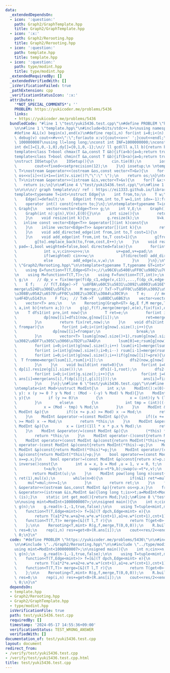 ```yaml
---
data:
  _extendedDependsOn:
  - icon: ':question:'
    path: Graph2/GraphTemplate.hpp
    title: Graph2/GraphTemplate.hpp
  - icon: ':x:'
    path: Graph2/Rerooting.hpp
    title: Graph2/Rerooting.hpp
  - icon: ':question:'
    path: template.hpp
    title: template.hpp
  - icon: ':question:'
    path: type/modint.hpp
    title: type/modint.hpp
  _extendedRequiredBy: []
  _extendedVerifiedWith: []
  _isVerificationFailed: true
  _pathExtension: cpp
  _verificationStatusIcon: ':x:'
  attributes:
    '*NOT_SPECIAL_COMMENTS*': ''
    PROBLEM: https://yukicoder.me/problems/5436
    links:
    - https://yukicoder.me/problems/5436
  bundledCode: "#line 1 \"test/yuki5436.test.cpp\"\n#define PROBLEM \"https://yukicoder.me/problems/5436\"\
    \n\n#line 1 \"template.hpp\"\n#include<bits/stdc++.h>\nusing namespace std;\n\
    #define ALL(x) begin(x),end(x)\n#define rep(i,n) for(int i=0;i<(n);i++)\n#define\
    \ debug(v) cout<<#v<<\":\";for(auto x:v){cout<<x<<' ';}cout<<endl;\n#define mod\
    \ 1000000007\nusing ll=long long;\nconst int INF=1000000000;\nconst ll LINF=1001002003004005006ll;\n\
    int dx[]={1,0,-1,0},dy[]={0,1,0,-1};\n// ll gcd(ll a,ll b){return b?gcd(b,a%b):a;}\n\
    template<class T>bool chmax(T &a,const T &b){if(a<b){a=b;return true;}return false;}\n\
    template<class T>bool chmin(T &a,const T &b){if(b<a){a=b;return true;}return false;}\n\
    \nstruct IOSetup{\n    IOSetup(){\n        cin.tie(0);\n        ios::sync_with_stdio(0);\n\
    \        cout<<fixed<<setprecision(12);\n    }\n} iosetup;\n \ntemplate<typename\
    \ T>\nostream &operator<<(ostream &os,const vector<T>&v){\n    for(int i=0;i<(int)v.size();i++)\
    \ os<<v[i]<<(i+1==(int)v.size()?\"\":\" \");\n    return os;\n}\ntemplate<typename\
    \ T>\nistream &operator>>(istream &is,vector<T>&v){\n    for(T &x:v)is>>x;\n \
    \   return is;\n}\n\n#line 4 \"test/yuki5436.test.cpp\"\n\n#line 1 \"Graph2/GraphTemplate.hpp\"\
    \n\n\n\n// graph template\n// ref : https://ei1333.github.io/library/graph/graph-template.hpp\n\
    template<typename T=int>\nstruct Edge{\n    int from,to;\n    T w;\n    int idx;\n\
    \    Edge()=default;\n    Edge(int from,int to,T w=1,int idx=-1):from(from),to(to),w(w),idx(idx){}\n\
    \    operator int() const{return to;}\n};\n\ntemplate<typename T=int>\nstruct\
    \ Graph{\n    vector<vector<Edge<T>>> g;\n    int V,E;\n    Graph()=default;\n\
    \    Graph(int n):g(n),V(n),E(0){}\n\n    int size(){\n        return (int)g.size();\n\
    \    }\n    void resize(int k){\n        g.resize(k);\n        V=k;\n    }\n \
    \   inline const vector<Edge<T>> &operator[](int k)const{\n        return (g.at(k));\n\
    \    }\n    inline vector<Edge<T>> &operator[](int k){\n        return (g.at(k));\n\
    \    }\n    void add_directed_edge(int from,int to,T cost=1){\n        g[from].emplace_back(from,to,cost,E++);\n\
    \    }\n    void add_edge(int from,int to,T cost=1){\n        g[from].emplace_back(from,to,cost,E);\n\
    \        g[to].emplace_back(to,from,cost,E++);\n    }\n    void read(int m,int\
    \ pad=-1,bool weighted=false,bool directed=false){\n        for(int i=0;i<m;i++){\n\
    \            int u,v;cin>>u>>v;\n            u+=pad,v+=pad;\n            T w=T(1);\n\
    \            if(weighted) cin>>w;\n            if(directed) add_directed_edge(u,v,w);\n\
    \            else         add_edge(u,v,w);\n        }\n    }\n};\n\n\n#line 2\
    \ \"Graph2/Rerooting.hpp\"\n\ntemplate<typename T,typename GT=int>\nstruct Rerooting{\n\
    \    using E=function<T(T,Edge<GT>)>;//\u96C6\u5408\uFF0C\u9802\u70B9\u756A\u53F7\
    \n    using M=function<T(T,T)>;\n    using F=function<T(T,int)>;\n    \n    Graph<GT>\
    \ g;\n    // dp_v = fix(merge(f(dp_c1,edge(v,c1)),...,f(dp_ck,edge(v,ck))),v)\n\
    \    E f;    // f(T,Edge)->T  \u8FBA\u60C5\u5831\u3092\u8003\u616E\u3057\uFF0C\
    merge\u524D\u306E\u5F62\n    M merge;// TxT->T\uFF0C\u5B50\u3092\u96C6\u7D04\u3059\
    \u308B\u95A2\u6570\uFF0C\u30E2\u30CE\u30A4\u30C9\n    T e;    // merge\u306E\u5358\
    \u4F4D\u5143\n    F fix;  // TxN->T  \u88DC\u6B63\n    vector<vector<T>> dp;\n\
    \    vector<T> ans;\n    \n    Rerooting(Graph<GT> &g,E f,M merge,T e,F fix=[](T\
    \ a,int b){return a;}):\n    g(g),f(f),merge(merge),e(e),fix(fix),dp(g.size()),ans(g.size(),e){}\n\
    \n    T dfs1(int pre,int now){\n        T ret=e;\n        for(int i=0;i<(int)g[now].size();i++)if(g[now][i]!=pre){\n\
    \            dp[now][i]=dfs1(now,g[now][i]);\n            ret=merge(ret,f(dp[now][i],g[now][i]));\n\
    \        }\n        return fix(ret,now);\n    }\n    void dfs2(int pre,int now,T\
    \ frompar){\n        for(int i=0;i<(int)g[now].size();i++){\n            if(g[now][i]==pre){\n\
    \                dp[now][i]=frompar;\n                break;\n            }\n\
    \        }\n        vector<T> lsum(g[now].size()+1),rsum(g[now].size()+1);//\u89AA\
    \u3082\u6DF7\u305C\u3066\u7D2F\u7A4D\n        lsum[0]=e;rsum[g[now].size()]=e;\n\
    \        for(int i=0;i<(int)g[now].size();i++) lsum[i+1]=merge(lsum[i],f(dp[now][i],g[now][i]));\n\
    \        for(int i=(int)g[now].size();i>0;i--) rsum[i-1]=merge(rsum[i],f(dp[now][i-1],g[now][i-1]));\n\
    \        for(int i=0;i<(int)g[now].size();i++)if(g[now][i]!=pre){\n          \
    \  T fromme=merge(lsum[i],rsum[i+1]);\n            dfs2(now,g[now][i],fix(fromme,now));\n\
    \        }\n    }\n    void build(int root=0){\n        for(int i=0;i<(int)g.size();i++)\
    \ dp[i].resize(g[i].size());\n        dfs1(-1,root);\n        dfs2(-1,root,e);\n\
    \        for(int i=0;i<(int)g.size();i++){\n            for(int j=0;j<(int)g[i].size();j++)\
    \ ans[i]=merge(ans[i],f(dp[i][j],g[i][j]));\n            ans[i]=fix(ans[i],i);\n\
    \        }\n    }\n};\n#line 6 \"test/yuki5436.test.cpp\"\n\n#line 1 \"type/modint.hpp\"\
    \ntemplate<int Mod>\nstruct ModInt{\n    int x;\n    ModInt():x(0){}\n    ModInt(int\
    \ y): x (y >= 0 ? y % Mod : (Mod - (-y) % Mod) % Mod){}\n    ModInt(long long\
    \ y){\n        if (y >= 0)\n        {\n            x = (int)(y % (ll)(Mod));\n\
    \        }\n        else\n        {\n            int tmp = (int)((-y) % (ll)Mod);\n\
    \            x = (Mod - tmp) % Mod;\n        }\n    }\n    ModInt &operator+=(const\
    \ ModInt &p){\n        if((x += p.x) >= Mod) x -= Mod;\n        return *this;\n\
    \    }\n    ModInt &operator-=(const ModInt &p){\n        if((x += Mod - p.x)\
    \ >= Mod) x -= Mod;\n        return *this;\n    }\n    ModInt &operator*=(const\
    \ ModInt &p){\n        x = (int)(1ll * x * p.x % Mod);\n        return *this;\n\
    \    }\n    ModInt &operator/=(const ModInt &p){\n        (*this) *= p.inverse();\n\
    \        return *this;\n    }\n    ModInt operator-()const{return ModInt(-x);}\n\
    \    ModInt operator+(const ModInt &p)const{return ModInt(*this)+=p;}\n    ModInt\
    \ operator-(const ModInt &p)const{return ModInt(*this)-=p;}\n    ModInt operator*(const\
    \ ModInt &p)const{return ModInt(*this)*=p;}\n    ModInt operator/(const ModInt\
    \ &p)const{return ModInt(*this)/=p;}\n    bool operator==(const ModInt &p)const{return\
    \ x==p.x;}\n    bool operator!=(const ModInt &p)const{return x!=p.x;}\n    ModInt\
    \ inverse()const{\n        int a = x, b = Mod ,u = 1, v = 0, t;\n        while(b>0){\n\
    \            t=a/b;\n            swap(a-=t*b,b);swap(u-=t*v,v);\n        }\n \
    \       return ModInt(u);\n    }\n    ModInt pow(long long n)const{\n        ModInt\
    \ ret(1),mul(x);\n        while(n>0){\n            if(n&1) ret*=mul;\n       \
    \     mul*=mul;n>>=1;\n        }\n        return ret;\n    }\n    friend ostream\
    \ &operator<<(ostream &os,const ModInt &p){return os<<p.x;}\n    friend istream\
    \ &operator>>(istream &is,ModInt &a){long long t;is>>t;a=ModInt<Mod>(t);return\
    \ (is);}\n    static int get_mod(){return Mod;}\n};\n#line 8 \"test/yuki5436.test.cpp\"\
    \n\nusing mint=ModInt<1000000007>;\n\nsigned main(){\n    int n;cin>>n;\n    Graph<mint>\
    \ g(n);\n    g.read(n-1,-1,true,false);\n\n    using T=tuple<mint,mint,mint>;\n\
    \    function<T(T,Edge<mint>)> f=[&](T dpch,Edge<mint> e){\n        auto [a2,a1,cnt]=dpch;\n\
    \        return T(a1*2*e.w+a2+e.w*e.w*(cnt+1),a1+e.w*(cnt+1),cnt+1);\n    };\n\
    \    function<T(T,T)> merge=[&](T l,T r){\n        return T(get<0>(l)+get<0>(r),get<1>(l)+get<1>(r),get<2>(l)+get<2>(r));\n\
    \    };\n\n    Rerooting<T,mint> R(g,f,merge,T(0,0,0));\n    R.build();\n    mint\
    \ res=0;\n    rep(i,n) res+=get<0>(R.ans[i]);\n    cout<<res/2<<endl;\n    return\
    \ 0;\n}\n"
  code: "#define PROBLEM \"https://yukicoder.me/problems/5436\"\n\n#include \"../template.hpp\"\
    \n\n#include \"../Graph2/Rerooting.hpp\"\n\n#include \"../type/modint.hpp\"\n\n\
    using mint=ModInt<1000000007>;\n\nsigned main(){\n    int n;cin>>n;\n    Graph<mint>\
    \ g(n);\n    g.read(n-1,-1,true,false);\n\n    using T=tuple<mint,mint,mint>;\n\
    \    function<T(T,Edge<mint>)> f=[&](T dpch,Edge<mint> e){\n        auto [a2,a1,cnt]=dpch;\n\
    \        return T(a1*2*e.w+a2+e.w*e.w*(cnt+1),a1+e.w*(cnt+1),cnt+1);\n    };\n\
    \    function<T(T,T)> merge=[&](T l,T r){\n        return T(get<0>(l)+get<0>(r),get<1>(l)+get<1>(r),get<2>(l)+get<2>(r));\n\
    \    };\n\n    Rerooting<T,mint> R(g,f,merge,T(0,0,0));\n    R.build();\n    mint\
    \ res=0;\n    rep(i,n) res+=get<0>(R.ans[i]);\n    cout<<res/2<<endl;\n    return\
    \ 0;\n}\n"
  dependsOn:
  - template.hpp
  - Graph2/Rerooting.hpp
  - Graph2/GraphTemplate.hpp
  - type/modint.hpp
  isVerificationFile: true
  path: test/yuki5436.test.cpp
  requiredBy: []
  timestamp: '2024-05-17 14:55:36+09:00'
  verificationStatus: TEST_WRONG_ANSWER
  verifiedWith: []
documentation_of: test/yuki5436.test.cpp
layout: document
redirect_from:
- /verify/test/yuki5436.test.cpp
- /verify/test/yuki5436.test.cpp.html
title: test/yuki5436.test.cpp
---
```


